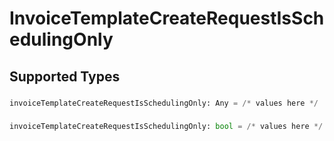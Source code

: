 # InvoiceTemplateCreateRequestIsSchedulingOnly


## Supported Types

### 

```python
invoiceTemplateCreateRequestIsSchedulingOnly: Any = /* values here */
```

### 

```python
invoiceTemplateCreateRequestIsSchedulingOnly: bool = /* values here */
```

